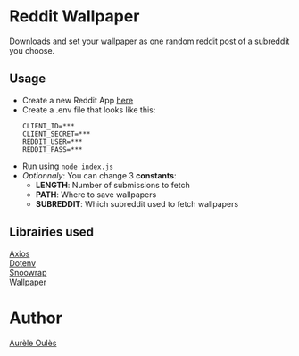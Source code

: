 # Reddit Wallpaper
Downloads and set your wallpaper as one random reddit post of a subreddit you choose.  

## Usage
* Create a new Reddit App [here](https://www.reddit.com/prefs/apps)  
* Create a .env file that looks like this:  
    ```
    CLIENT_ID=***
    CLIENT_SECRET=***
    REDDIT_USER=***
    REDDIT_PASS=***
    ```
* Run using `node index.js`  
* _Optionnaly_: You can change 3 **constants**:  
    * **LENGTH**: Number of submissions to fetch
    * **PATH**: Where to save wallpapers
    * **SUBREDDIT**: Which subreddit used to fetch wallpapers 

## Librairies used
[Axios](https://github.com/axios/axios)  
[Dotenv](https://github.com/motdotla/dotenv)  
[Snoowrap](https://github.com/not-an-aardvark/snoowrap)  
[Wallpaper](https://github.com/sindresorhus/wallpaper)  

# Author
[Aurèle Oulès](http://aurele.oules.com)